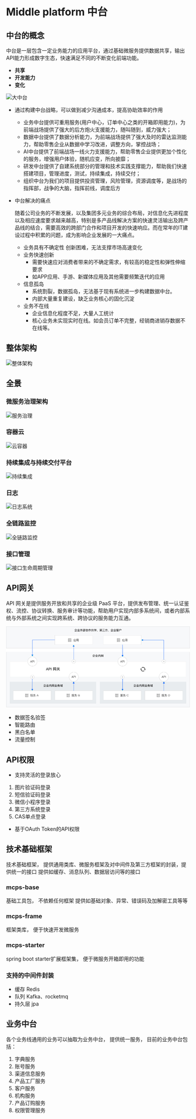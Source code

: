 # Middle platform 中台

## 中台的概念

中台是一层包含一定业务能力的应用平台，通过基础微服务提供数据共享，输出API能力形成数字生态，快速满足不同的不断变化前端功能。

- **共享**
- **开发能力**
- **变化**

![大中台](C:\Users\richardxie\git\notebook\img\middleplatform\大中台.png)

- 通过构建中台战略，可以做到减少沟通成本，提高协助效率的作用

  - 业务中台提供可重用服务(用户中心，订单中心之类的开箱即用能力)，为前端战场提供了强大的后方炮火支援能力，随叫随到，威力强大；
  - 数据中台提供了数据分析能力，为前端战场提供了强大及时的雷达监测能力，帮助零售企业从数据中学习改进，调整方向，掌控战场；
  - AI中台提供了前端战场一线火力支援能力，帮助零售企业提供更加个性化的服务，增强用户体验，随机应变，所向披靡；
  - 研发中台提供了自建系统部分的管理和技术实践支撑能力，帮助我们快速搭建项目，管理进度，测试，持续集成，持续交付；
  - 组织中台为我们的项目提供投资管理，风险管理，资源调度等，是战场的指挥部，战争的大脑，指挥前线，调度后方

- 中台解决的痛点

  随着公司业务的不断发展，以及集团多元业务的综合布局，对信息化先进程度以及相应速度要求越来越高，特别是多产品线解决方案的快速灵活输出及跨产品线的结合，需要高效的跨部门合作和项目开发的快速响应。而在常年的IT建设过程中积累的问题，成为影响企业发展的一大痛点。

  - 业务具有不确定性 创新困难，无法支撑市场高速变化
  - 业务快速创新
    - 需要快速应对消费者带来的不确定需求，有较高的稳定性和弹性伸缩要求
    - 如APP应用、手游、新媒体应用及其他需要频繁迭代的应用
  - 信息孤岛
    - 系统割裂，数据孤岛，无法基于现有系统进一步构建数据中台。
    - 内部大量重复建设，缺乏业务核心的固化沉淀
  - 业务不在线
    - 企业信息化程度不足，大量人工统计
    - 核心业务未实现实时在线。如会员订单不完整，经销商进销存数据不在线等。

## 整体架构

![整体架构](C:\Users\richardxie\git\notebook\img\middleplatform\整体架构.png)

## 全景



### 微服务治理架构

![服务治理](C:\Users\richardxie\git\notebook\img\middleplatform\服务治理.png)

### 容器云

![云容器](C:\Users\richardxie\git\notebook\img\middleplatform\云容器.png)

### 持续集成与持续交付平台

![持续集成](C:\Users\richardxie\git\notebook\img\middleplatform\持续集成.jpeg)

### 日志

![日志系统](C:\Users\richardxie\git\notebook\img\middleplatform\日志系统.jpeg)



### 全链路监控

![全链路监控](C:\Users\richardxie\git\notebook\img\middleplatform\全链路监控.png)

### 接口管理

![接口生命周期管理](C:\Users\richardxie\git\notebook\img\middleplatform\接口生命周期管理.png)

## API网关

API 网关是提供服务开放和共享的企业级 PaaS 平台，提供发布管理、统一认证鉴权、流控、协议转换、服务审计等功能，帮助用户实现内部多系统间，或者内部系统与外部系统之间实现跨系统、跨协议的服务能力互通。

![网关](img\middleplatform\网关.png)

- 数据签名验签
- 智能路由
- 黑白名单
- 流量控制



## API权限

- 支持灵活的登录放心

1. 图片验证码登录
2. 短信验证码登录
3. 微信小程序登录
4. 第三方系统登录
5. CAS单点登录

- 基于OAuth Token的API权限



## 技术基础框架

技术基础框架， 提供通用类库、微服务框架及对中间件及第三方框架的封装，提供统一的接口 提供如缓存、消息队列、数据层访问等的接口

### mcps-base

基础工具包， 不依赖任何框架 提供如基础对象、异常、错误码及加解密工具等等

### mcps-frame

框架类库， 便于快速开发微服务

### mcps-starter

spring boot starter扩展框架集， 便于微服务开箱即用的功能

### 支持的中间件封装

- 缓存 Redis
- 队列 Kafka、rocketmq
- 持久层  jpa



## 业务中台

各个业务线通用的业务可以抽取为业务中台， 提供统一服务， 目前的业务中台包括：

1. 字典服务
2. 账号服务
3. 渠道信息服务
4. 产品工厂服务
5. 客户服务
6. 机构服务
7. 产品订购服务
8. 权限管理服务





